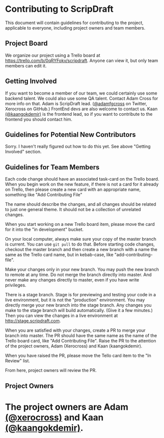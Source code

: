 # Contributing to ScripDraft 

This document will contain guidelines for contributing to the project, applicable to everyone, including project owners and team members.

## Project Board

We organize our project using a Trello board at https://trello.com/b/0qRYFokv/scripdraft.  Anyone can view it, but only team members can edit it.

## Getting Involved

If you want to become a member of our team, we could certainly use some backend talent.  We could also use some QA talent.  Contact Adam Cross for more info on that.  Adam is ScripDraft lead.  ([@adamfgcross](https://twitter.com/adamfgcross) on Twitter, Xerocross on GitHub.)  FrontEnd devs are also welcome to contact us.  Kaan [(@kaangokdemir)](https://twitter/kaangokdemir) is the frontend lead, so if you want to contribute to the frontend you should contact him.

## Guidelines for Potential New Contributors

Sorry.  I haven't really figured out how to do this yet.  See above "Getting Involved" section.

## Guidelines for Team Members

Each code change should have an associated task-card on the Trello board.  When you begin work on the new feature, if there is not a card for it already on Trello, then please create a new card with an appropriate name, something like "Add Contributing File"

The name should describe the changes, and all changes should be related to just one general theme.  It should not be a collection of unrelated changes.

When you start working on a new Trello board item, please move the card for it into the "in development" bucket.

On your local computer, always make sure your copy of the master branch is current.  You can use `git pull` to do that.  Before starting code changes, checkout the master branch and then create a new branch with a name the same as the Trello card name, but in kebab-case, like "add-contributing-file".

Make your changes only in your new branch.  You may push the new branch to remote at any time.  Do not merge the branch directly into master.  And never make any changes directly to master, even if you have write privileges.

There is a stage branch.  Stage is for previewing and testing your code in a live environment, but it is not the "production" environment.  You may directly merge your new branch into the stage branch.  Any changes you make to the stage branch will build automatically.  (Give it a few minutes.)  Then you can view the changes in a live environment at http://stage.scripdraft.com.

When you are satisfied with your changes, create a PR to merge your branch into master.  The PR should have the same name as the name of the Trello board card, like "Add Contributing File".  Raise the PR to the attention of the project owners, Adam (Xerocross) and Kaan (kaangokdemir).

When you have raised the PR, please move the Tello card item to the "In Review" list.

From here, project owners will review the PR.

## Project Owners

The project owners are Adam [(@xerocross)](https://www.github.com/xerocross) and Kaan [(@kaangokdemir)](https://github.com/kaangokdemir).
=======
